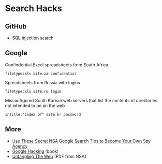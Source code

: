 # Search Hacks

## GitHub

* SQL injection [search](https://github.com/search?p=3&q=extension%3Aphp+mysql_query+%24_GET&ref=searchresults&type=Code&utm_source=hackernewsletter&utm_medium=email)

## Google

Confindential Excel spreadsheets from South Africa

    filetype:xls site:za confidential
    
Spreadsheets from Russia with logins

    filetype:xls site:ru login
    
Misconfigured South Korean web servers that list the contents of directories not intended to be on the web

    intitle:"index of" site:kr password

## More

* [Use These Secret NSA Google Search Tips to Become Your Own Spy Agency](http://www.wired.com/threatlevel/2013/05/nsa-manual-on-hacking-internet/)
* [Google Hacking](http://www.amazon.com/Google-Hacking-Penetration-Testers-Johnny/dp/1597491764) (book)
* [Untangling The Web](http://www.nsa.gov/public_info/_files/Untangling_the_Web.pdf) (PDF from NSA)
